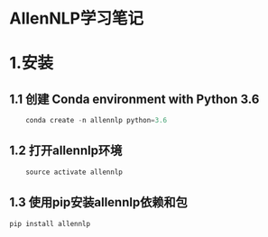 # AllenNLP学习笔记
# 1.安装

## 1.1 创建 Conda environment with Python 3.6
```py
    conda create -n allennlp python=3.6
```
## 1.2 打开allennlp环境
```py
    source activate allennlp
```
## 1.3 使用pip安装allennlp依赖和包
```py
pip install allennlp
```
